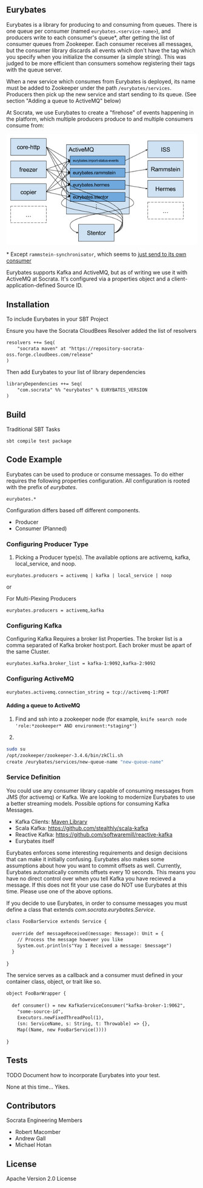## Eurybates

<!---
At the top of the file there should be a short introduction and/ or overview that explains **what** the project is. This description should match descriptions added for package managers (Gemspec, package.json, etc.)
-->

Eurybates is a library for producing to and consuming from queues. There is one queue per consumer (named `eurybates.<service-name>`), and producers write to each consumer's queue*, after getting the list of consumer queues from Zookeeper. Each consumer receives all messages, but the consumer library discards all events which don't have the tag which you specify when you initialize the consumer (a simple string). This was judged to be more efficient than consumers somehow registering their tags with the queue server.

When a new service which consumes from Eurybates is deployed, its name must be added to Zookeeper under the path `/eurybates/services`. Producers then pick up the new service and start sending to its queue. (See section "Adding a queue to ActiveMQ" below)

At Socrata, we use Eurybates to create a "firehose" of events happening in the platform, which multiple producers produce to and multiple consumers consume from:

![image](diagrams/Eurybates.png)

\* Except `rammstein-synchronisator`, which seems to [just send to its own consumer](https://github.com/socrata/rammstein/blob/4e7ca8ebb34d0606a3fcba73735a6f0c689fa855/rammy-synchronisator/src/main/scala/com/socrata/rammstein/eventing/amq/AmqProducer.scala#L34)

Eurybates supports Kafka and ActiveMQ, but as of writing we use it with ActiveMQ at Socrata. It's configured via a properties object and a client-application-defined Source ID.


## Installation

<!---
Provide code examples and explanations of how to get the project.
-->
To include Eurybates in your SBT Project

Ensure you have the Socrata CloudBees Resolver added the list of resolvers

```
resolvers ++= Seq(
    "socrata maven" at "https://repository-socrata-oss.forge.cloudbees.com/release"
)
```

Then add Eurybates to your list of library dependencies

```
libraryDependencies ++= Seq(
    "com.socrata" %% "eurybates" % EURYBATES_VERSION
)
```

## Build

<!---
Provide an example of how to build this project.

```
# Command(s) for how to build your project.
```
-->

Traditional SBT Tasks

```
sbt compile test package
```

## Code Example

<!---
Show what the library does as concisely as possible, developers should be able to figure out **how** your project solves their
problem by looking at the code example. Make sure the API you are showing off is obvious, and that your code is short and concise.
-->

Eurybates can be used to produce or consume messages.  To do either requires the following properties configuration.  All configuration
  is rooted with the prefix of *eurybates*.

```
eurybates.*
```

Configuration differs based off different components.

* Producer
* Consumer (Planned)

### Configuring Producer Type

1. Picking a Producer type(s).  The available options are activemq, kafka, local_service, and noop.

```
eurybates.producers = activemq | kafka | local_service | noop
```

or

For Multi-Plexing Producers
```
eurybates.producers = activemq,kafka
```

### Configuring Kafka

Configuring Kafka Requires a broker list Properties.  The broker list is a comma separated of Kafka broker host:port.  Each
  broker must be apart of the same Cluster.
```
eurybates.kafka.broker_list = kafka-1:9092,kafka-2:9092
```

### Configuring ActiveMQ

```
eurybates.activemq.connection_string = tcp://activemq-1:PORT
```

#### Adding a queue to ActiveMQ

1. Find and ssh into a zookeeper node (for example, `knife search node 'role:*zookeeper* AND environment:*staging*'`)

2.
```bash
sudo su
/opt/zookeeper/zookeeper-3.4.6/bin/zkCli.sh
create /eurybates/services/new-queue-name "new-queue-name"
```

### Service Definition

You could use any consumer library capable of consuming messages from JMS (for activemq) or Kafka.  We are looking
 to modernize Eurybates to use a better streaming models. Possible options for consuming Kafka Messages.

* Kafka Clients: [Maven Library](http://search.maven.org/#artifactdetails%7Corg.apache.kafka%7Ckafka-clients%7C0.8.2.2%7Cjar)
* Scala Kafka: https://github.com/stealthly/scala-kafka
* Reactive Kafka: https://github.com/softwaremill/reactive-kafka
* Eurybates itself

Eurybates enforces some interesting requirements and design decisions that can make it initially confusing.  Eurybates
also makes some assumptions about how you want to commit offsets as well.  Currently, Eurybates automatically
commits offsets every 10 seconds.  This means you have no direct control over when you tell Kafka you have recieved a
message.  If this does not fit your use case do NOT use Eurybates at this time.  Please use one of the above options.

If you decide to use Eurybates, in order to consume messages you must define a class that extends *com.socrata.eurybates.Service*.

```
class FooBarService extends Service {

  override def messageReceived(message: Message): Unit = {
    // Process the message however you like
    System.out.println(s"Yay I Received a message: $message")
  }

}
```

The service serves as a callback and a consumer must defined in your container class, object, or trait like so.

```
object FooBarWrapper {

  def consumer() = new KafkaServiceConsumer("kafka-broker-1:9062",
    "some-source-id",
    Executors.newFixedThreadPool(1),
    (sn: ServiceName, s: String, t: Throwable) => {},
    Map((Name, new FooBarService())))

}
```

<!---
## API Reference

Depending on the size of the project, if it is small and simple enough the reference docs can be added to the README.
For medium size to larger projects it is important to at least provide a link to where the API reference docs live.
-->

## Tests

TODO Document how to incorporate Eurybates into your test.

<!---
Describe and show how to run the tests with code examples.

```
# Command(s) for how to test your project.
```
-->

None at this time... Yikes.

## Contributors

<!---
Let people know how they can dive into the project, include important links to things like issue trackers, irc, twitter accounts if applicable.
-->

Socrata Engineering Members
* Robert Macomber
* Andrew Gall
* Michael Hotan

## License

<!---
A short snippet describing the license (MIT, Apache, etc.)
-->

Apache Version 2.0 License
